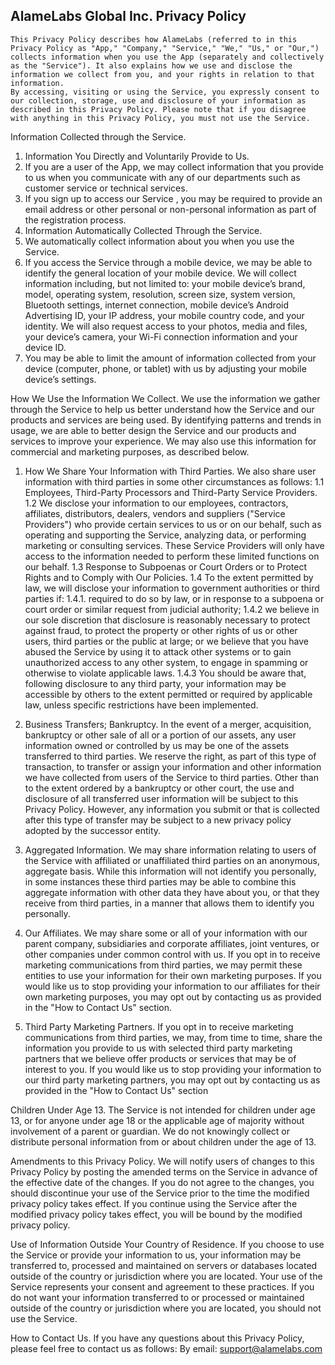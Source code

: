 ## AlameLabs Global Inc. Privacy Policy
    This Privacy Policy describes how AlameLabs (referred to in this Privacy Policy as "App," "Company," "Service," "We," "Us," or "Our,") collects information when you use the App (separately and collectively as the "Service"). It also explains how we use and disclose the information we collect from you, and your rights in relation to that information.
    By accessing, visiting or using the Service, you expressly consent to our collection, storage, use and disclosure of your information as described in this Privacy Policy. Please note that if you disagree with anything in this Privacy Policy, you must not use the Service.

Information Collected through the Service.
1. Information You Directly and Voluntarily Provide to Us.
2. If you are a user of the App, we may collect information that you provide to us when you communicate with any of our departments such as customer service or technical services.
3. If you sign up to access our Service , you may be required to provide an email address or other personal or non-personal information as part of the registration process.
4. Information Automatically Collected Through the Service.
5. We automatically collect information about you when you use the Service.
6. If you access the Service through a mobile device, we may be able to identify the general location of your mobile device. We will collect information including, but not limited to: your mobile device’s brand, model, operating system, resolution, screen size, system version, Bluetooth settings, internet connection, mobile device’s Android Advertising ID, your IP address, your mobile country code, and your identity. We will also request access to your photos, media and files, your device’s camera, your Wi-Fi connection information and your device ID.
7. You may be able to limit the amount of information collected from your device (computer, phone, or tablet) with us by adjusting your mobile device’s settings.

How We Use the Information We Collect.
    We use the information we gather through the Service to help us better understand how the Service and our products and services are being used. By identifying patterns and trends in usage, we are able to better design the Service and our products and services to improve your experience. We may also use this information for commercial and marketing purposes, as described below.
1. How We Share Your Information with Third Parties.
We also share user information with third parties in some other circumstances as follows:
1.1 Employees, Third-Party Processors and Third-Party Service Providers.
1.2 We disclose your information to our employees, contractors, affiliates, distributors, dealers, vendors and suppliers ("Service Providers") who provide certain services to us or on our behalf, such as operating and supporting the Service, analyzing data, or performing marketing or consulting services. These Service Providers will only have access to the information needed to perform these limited functions on our behalf.
1.3 Response to Subpoenas or Court Orders or to Protect Rights and to Comply with Our Policies.
1.4 To the extent permitted by law, we will disclose your information to government authorities or third parties if:
1.4.1. required to do so by law, or in response to a subpoena or court order or similar request from judicial authority;
1.4.2 we believe in our sole discretion that disclosure is reasonably necessary to protect against fraud, to protect the property or other rights of us or other users, third parties or the public at large; or we believe that you have abused the Service by using it to attack other systems or to gain unauthorized access to any other system, to engage in spamming or otherwise to violate applicable laws.
1.4.3 You should be aware that, following disclosure to any third party, your information may be accessible by others to the extent permitted or required by applicable law, unless specific restrictions have been implemented.

2. Business Transfers; Bankruptcy.
    In the event of a merger, acquisition, bankruptcy or other sale of all or a portion of our assets, any user information owned or controlled by us may be one of the assets transferred to third parties. We reserve the right, as part of this type of transaction, to transfer or assign your information and other information we have collected from users of the Service to third parties.
    Other than to the extent ordered by a bankruptcy or other court, the use and disclosure of all transferred user information will be subject to this Privacy Policy. However, any information you submit or that is collected after this type of transfer may be subject to a new privacy policy adopted by the successor entity.

3. Aggregated Information.
    We may share information relating to users of the Service with affiliated or unaffiliated third parties on an anonymous, aggregate basis. While this information will not identify you personally, in some instances these third parties may be able to combine this aggregate information with other data they have about you, or that they receive from third parties, in a manner that allows them to identify you personally.

4. Our Affiliates.
    We may share some or all of your information with our parent company, subsidiaries and corporate affiliates, joint ventures, or other companies under common control with us. If you opt in to receive marketing communications from third parties, we may permit these entities to use your information for their own marketing purposes. If you would like us to stop providing your information to our affiliates for their own marketing purposes, you may opt out by contacting us as provided in the "How to Contact Us" section.
5. Third Party Marketing Partners.
    If you opt in to receive marketing communications from third parties, we may, from time to time, share the information you provide to us with selected third party marketing partners that we believe offer products or services that may be of interest to you. If you would like us to stop providing your information to our third party marketing partners, you may opt out by contacting us as provided in the "How to Contact Us" section

Children Under Age 13.
    The Service is not intended for children under age 13, or for anyone under age 18 or the applicable age of majority without involvement of a parent or guardian. We do not knowingly collect or distribute personal information from or about children under the age of 13.

Amendments to this Privacy Policy.
    We will notify users of changes to this Privacy Policy by posting the amended terms on the Service in advance of the effective date of the changes. If you do not agree to the changes, you should discontinue your use of the Service prior to the time the modified privacy policy takes effect. If you continue using the Service after the modified privacy policy takes effect, you will be bound by the modified privacy policy.

Use of Information Outside Your Country of Residence.
    If you choose to use the Service or provide your information to us, your information may be transferred to, processed and maintained on servers or databases located outside of the country or jurisdiction where you are located. Your use of the Service represents your consent and agreement to these practices. If you do not want your information transferred to or processed or maintained outside of the country or jurisdiction where you are located, you should not use the Service.

How to Contact Us.
    If you have any questions about this Privacy Policy, please feel free to contact us as follows:
    By email: support@alamelabs.com